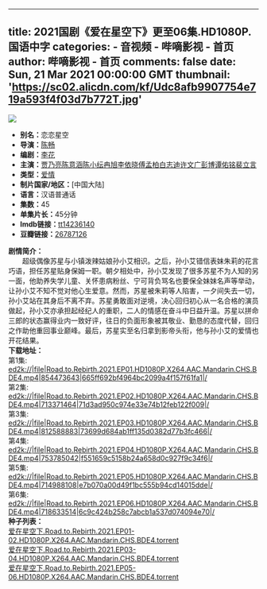 
---
title: 2021国剧《爱在星空下》更至06集.HD1080P.国语中字
categories: 
    - 音视频
    - 哔嘀影视 - 首页
author: 哔嘀影视 - 首页
comments: false
date: Sun, 21 Mar 2021 00:00:00 GMT
thumbnail: 'https://sc02.alicdn.com/kf/Udc8afb9907754e719a593f4f03d7b772T.jpg'
---

<div>   
<img class="image thumb" src="https://sc02.alicdn.com/kf/Udc8afb9907754e719a593f4f03d7b772T.jpg" referrerpolicy="no-referrer"> <ul> <li><strong>别名：</strong>恋恋星空</li> <li><strong>导演：</strong><a href="https://bde4.cc/director/%E9%99%88%E7%95%85">陈畅</a> </li> <li><strong>编剧：</strong><a href="https://bde4.cc/scenarist/%E6%9D%8E%E8%8A%B1">李花</a></li> <li><strong>主演：</strong><a href="https://bde4.cc/performer/%E8%B4%BE%E4%B9%83%E4%BA%AE">贾乃亮</a><a href="https://bde4.cc/performer/%E9%99%88%E6%84%8F%E6%B6%B5">陈意涵</a><a href="https://bde4.cc/performer/%E9%99%88%E5%B0%8F%E7%BA%AD">陈小纭</a><a href="https://bde4.cc/performer/%E5%86%89%E6%97%AD">冉旭</a><a href="https://bde4.cc/performer/%E6%9D%8E%E4%BE%9D%E6%99%93">李依晓</a><a href="https://bde4.cc/performer/%E5%82%85%E5%AD%9F%E6%9F%8F">傅孟柏</a><a href="https://bde4.cc/performer/%E7%99%BD%E5%BF%97%E8%BF%AA">白志迪</a><a href="https://bde4.cc/performer/%E8%AE%B8%E6%96%87%E5%B9%BF">许文广</a><a href="https://bde4.cc/performer/%E5%BD%AD%E5%8D%9A">彭博</a><a href="https://bde4.cc/performer/%E8%B0%AD%E4%BD%91%E9%93%AD">谭佑铭</a><a href="https://bde4.cc/performer/%E8%A3%B4%E7%AB%8B%E8%A8%80">裴立言</a></li> <li><strong>类型：</strong><a target="_new" href="https://bde4.cc/s/aiqing">爱情</a></li> <li><strong>制片国家/地区：</strong>[中国大陆]</li> <li><strong>语言：</strong>汉语普通话</li> <li><strong>集数：</strong>45</li> <li><strong>单集片长：</strong>45分钟</li> <li rel="nofollow"><strong>Imdb链接：</strong><a target="_new" href="https://www.imdb.com/title/tt14236140">tt14236140</a></li> <li rel="nofollow"><strong>豆瓣链接：</strong><a target="_new" href="https://movie.douban.com/subject/26787126/">26787126</a></li> </ul> <div class="ui tag labels"> </div> <div class="summary"> <b>剧情简介：</b> <br>　　超级偶像苏星与小镇泼辣姑娘孙小艾相识。之后，孙小艾错信表妹朱莉的花言巧语，担任苏星贴身保姆一职。朝夕相处中，孙小艾发现了很多苏星不为人知的另一面，他助养失学儿童、关怀患病粉丝、宁可背负骂名也要保全妹妹名声等举动，让孙小艾不知不觉对他心生爱意。然而，苏星被朱莉等人陷害，一夕间失去一切，孙小艾站在其身后不离不弃。苏星勇敢面对逆境，决心回归初心从一名合格的演员做起，孙小艾亦承担起经纪人的重职，二人的情感在奋斗中日益升温。苏星以拼命三郎的状态赢得业内一致好评，往日的负面形象被其敬业、勤恳的态度代替，回归之作助他重回事业巅峰。最后，苏星实至名归拿到影帝头衔，他与孙小艾的爱情也开花结果。 </div> <div><b>下载地址：</b><div class="item"><div class="content">第1集: <a href="ed2k://|file|Road.to.Rebirth.2021.EP01.HD1080P.X264.AAC.Mandarin.CHS.BDE4.mp4|854473643|665ff692bf4964bc2099a4f157f61fa1|/">ed2k://|file|Road.to.Rebirth.2021.EP01.HD1080P.X264.AAC.Mandarin.CHS.BDE4.mp4|854473643|665ff692bf4964bc2099a4f157f61fa1|/</a></div></div><div class="item"><div class="content"> 第2集: <a href="ed2k://|file|Road.to.Rebirth.2021.EP02.HD1080P.X264.AAC.Mandarin.CHS.BDE4.mp4|713371464|71d3ad950c974e33e74b12feb122f009|/">ed2k://|file|Road.to.Rebirth.2021.EP02.HD1080P.X264.AAC.Mandarin.CHS.BDE4.mp4|713371464|71d3ad950c974e33e74b12feb122f009|/</a></div></div><div class="item"><div class="content">第3集: <a href="ed2k://|file|Road.to.Rebirth.2021.EP03.HD1080P.X264.AAC.Mandarin.CHS.BDE4.mp4|812588883|73699d684ab1ff135d0382d77b3fc466|/">ed2k://|file|Road.to.Rebirth.2021.EP03.HD1080P.X264.AAC.Mandarin.CHS.BDE4.mp4|812588883|73699d684ab1ff135d0382d77b3fc466|/</a></div></div><div class="item"><div class="content">第4集: <a href="ed2k://|file|Road.to.Rebirth.2021.EP04.HD1080P.X264.AAC.Mandarin.CHS.BDE4.mp4|753785042|f551659c5158b24a658d0c927f9c34f6|/">ed2k://|file|Road.to.Rebirth.2021.EP04.HD1080P.X264.AAC.Mandarin.CHS.BDE4.mp4|753785042|f551659c5158b24a658d0c927f9c34f6|/</a></div></div><div class="item"><div class="content">第5集: <a href="ed2k://|file|Road.to.Rebirth.2021.EP05.HD1080P.X264.AAC.Mandarin.CHS.BDE4.mp4|714988108|e7b070a00d49f1bc555b94cd14015dde|/">ed2k://|file|Road.to.Rebirth.2021.EP05.HD1080P.X264.AAC.Mandarin.CHS.BDE4.mp4|714988108|e7b070a00d49f1bc555b94cd14015dde|/</a></div></div><div class="item"><div class="content">第6集: <a href="ed2k://|file|Road.to.Rebirth.2021.EP06.HD1080P.X264.AAC.Mandarin.CHS.BDE4.mp4|718633514|6c9c424b258c7abcb1a537d074094e70|/">ed2k://|file|Road.to.Rebirth.2021.EP06.HD1080P.X264.AAC.Mandarin.CHS.BDE4.mp4|718633514|6c9c424b258c7abcb1a537d074094e70|/</a></div></div></div><div><b>种子列表：</b> <div class="item"> <div class="content"> <a href="https://bde4.cc/file/20213/f994386e3484ba62ea9dafdd68cbfe05.torrent" class="header" download="爱在星空下.Road.to.Rebirth.2021.EP01-02.HD1080P.X264.AAC.Mandarin.CHS.BDE4.torrent"><i class="ui magnet red icon"></i>爱在星空下.Road.to.Rebirth.2021.EP01-02.HD1080P.X264.AAC.Mandarin.CHS.BDE4.torrent</a> </div> </div> <div class="item"> <div class="content"> <a href="https://bde4.cc/file/20213/93ba10b4a3b7adac99ca51b42b43ace2.torrent" class="header" download="爱在星空下.Road.to.Rebirth.2021.EP03-04.HD1080P.X264.AAC.Mandarin.CHS.BDE4.torrent"><i class="ui magnet red icon"></i>爱在星空下.Road.to.Rebirth.2021.EP03-04.HD1080P.X264.AAC.Mandarin.CHS.BDE4.torrent</a> </div> </div> <div class="item"> <div class="content"> <a href="https://bde4.cc/file/20213/9e36b21d964a78e5dfeefa5ac39f163a.torrent" class="header" download="爱在星空下.Road.to.Rebirth.2021.EP05-06.HD1080P.X264.AAC.Mandarin.CHS.BDE4.torrent"><i class="ui magnet red icon"></i>爱在星空下.Road.to.Rebirth.2021.EP05-06.HD1080P.X264.AAC.Mandarin.CHS.BDE4.torrent</a> </div> </div> </div>  
</div>
            